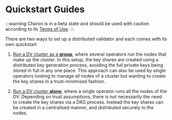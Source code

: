 # Quickstart Guides

:::warning
Charon is in a beta state and should be used with caution according to its [Terms of Use](https://obol.tech/terms.pdf).
:::

There are two ways to set up a distributed validator and each comes with its own quickstart
1. [Run a DV cluster as a **group**](./group/index.md), where several operators run the nodes that make up the cluster. In this setup, the key shares are created using a distributed key generation process, avoiding the full private keys being stored in full in any one place. 
This approach can also be used by single operators looking to manage all nodes of a cluster but wanting to create the key shares in a trust-minimised fashion.

2. [Run a DV cluster **alone**](./quickstart/alone/create-keys), where a single operator runs all the nodes of the DV. Depending on trust assumptions, there is not necessarily the need to create the key shares via a DKG process. Instead the key shares can be created in a centralised manner, and distributed securely to the nodes.